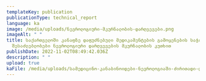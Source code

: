```yaml
---
templateKey: publication
publicationType: technical_report
language: ka
image: /media/uploads/ნევროლოგიური-მკურნალობის-დარღვევები.png
imageAlt: " "
title: საქართველოში კანაფზე დაფუძნებული მედიკამენტების გამოყენების საჭიროება და
  შესაძლებლობები ნევროლოგიური დარღვევების მკურნალობის კუთხით
publishDate: 2022-11-02T08:49:42.036Z
description: " "
upload: true
kaFile: /media/uploads/სამედიცინო-კანაბინოიდები-ნევროლოგიაში-ძირითადი-დოკუმენტი.pdf
---
```


